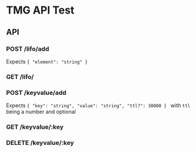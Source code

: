 
# TMG API Test

## API

### POST /lifo/add
Expects
`{
"element": "string"
}`

### GET /lifo/

### POST /keyvalue/add
Expects
`{
  "key": "string",
  "value": "string",
  "ttl?": 30000
}
`
with `ttl` being a number and optional 

### GET /keyvalue/:key
### DELETE /keyvalue/:key
